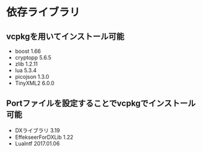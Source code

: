 # 依存ライブラリ

## vcpkgを用いてインストール可能

- boost 1.66
- cryptopp 5.6.5
- zlib 1.2.11
- lua 5.3.4
- picojson 1.3.0
- TinyXML2 6.0.0

## Portファイルを設定することでvcpkgでインストール可能

- DXライブラリ 3.19
- EffekseerForDXLib 1.22
- LuaIntf 2017.01.06
